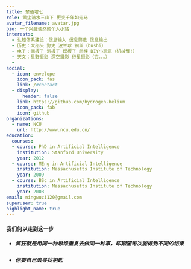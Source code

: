 ```yaml
---
title: 辇道增七
role: 黄尘清水三山下 更变千年如走马
avatar_filename: avatar.jpg
bio: 一个兴趣使然的个人小站
interests:
  - 认知体系建设：信息输入 信息筛选 信息输出
  - 历史：大部头 野史 波兰球 钢丝（bushi）
  - 电子：画板子 泡板子 焊板子 航模 DIY小玩意（机械臂!）
  - 天文：星野摄影 深空摄影 行星摄影（穷。。。）
  - 
social:
  - icon: envelope
    icon_pack: fas
    link: /#contact
  - display:
      header: false
    link: https://github.com/hydrogen-helium
    icon_pack: fab
    icon: github
organizations:
  - name: NCU
    url: http://www.ncu.edu.cn/
education:
  courses:
  - course: PhD in Artificial Intelligence
    institution: Stanford University
    year: 2012
  - course: MEng in Artificial Intelligence
    institution: Massachusetts Institute of Technology
    year: 2009
  - course: BSc in Artificial Intelligence
    institution: Massachusetts Institute of Technology
    year: 2008
email: ningwuzi120@gmail.com
superuser: true
highlight_name: true
---
```


  #### 我们何以走到这一步
- ##### 疯狂就是用同一种思维重复去做同一种事，却期望每次能得到不同的结果
- ##### 你要自己去寻找钥匙